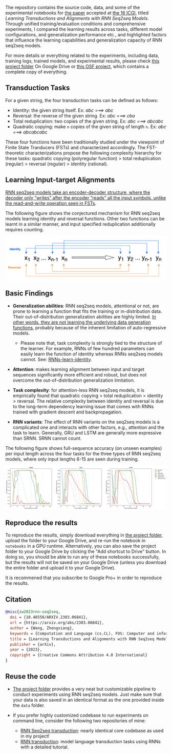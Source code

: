The repository contains the source code, data, and some of the experimental notebooks for [the paper](https://arxiv.org/abs/2303.06841) accepted at [the 16 ICGI](http://www.fsr.ac.ma/icgi2023/index.html), titled <i>Learning Transductions and Alignments with RNN Seq2seq Models</i>. Through unified training/evaluation conditions and comprehensive experiments, I compared the learning results across tasks, different model configurations, and generalization performance etc., and highlighted factors that influence the learning capabilities and generalization capacity of RNN seq2seq models.

For more details or everything related to the experiments, including data, training logs, trained models, and experimental results, please check [this project folder](https://drive.google.com/drive/u/0/folders/1R47r-YGgU02H3DOW43A-JENmwZJCSVQj) On Google Drive or [this OSF project](https://osf.io/rv8qw/), which contains a complete copy of everything. 



## Transduction Tasks

For a given string, the four transduction tasks can be defined as follows:

- Identity: the given string itself. Ex: <i>abc ===> abc</i> 
- Reversal: the reverse of the given string. Ex: <i>abc ===> cba</i> 
- Total reduplication: two copies of the given string. Ex: <i>abc ===> abcabc</i>
- Quadratic copying: make `n` copies of the given string of length `n`. Ex: <i>abc ===> abcabcabc</i>   

These four functions have been traditionally studied under the viewpoint of Finite State Tranducers (FSTs) and characterized accordingly. The FST-theoretic characterizations propose the following complexity hierarchy for these tasks: quadratic copying (polyregular function) > total reduplication (regular) > reversal (regular) > identity (rational).



## Learning Input-target Alignments

<ins>RNN seq2seq models take an encoder-decoder structure, where the decoder only “writes” after the encoder “reads” all the input symbols, unlike the read-and-write operation seen in FSTs</ins>. 

The following figure shows the conjectured mechanism for RNN seq2seq models learning identity and reversal functions. Other two functions can be learnt in a similar manner, and input specified reduplication additionally requires counting. 



 <p align='center'>
 <img align="center" src="./imgs/alignments_learning.png">
</p>



## Basic Findings

- **Generalization abilities**: RNN seq2seq models, attentional or not, are prone to learning a function that fits the training or in-distribution data. Their out-of-distribution generalization abilities are highly limited. <ins>In other words, they are not learning the underlying data generation functions</ins>, probably because of the inherent limitation of auto-regressive models. 

  - Please note that, task complexity is strongly tied to the structure of the learner. For example, RNNs of few hundred parameters can easily learn the function of identity whereas RNNs seq2seq models cannot. See: [RNNs-learn-identity](https://github.com/jaaack-wang/RNNs-learn-identity).

- **Attention**: makes learning alignment between input and target sequences significantly more efficient and robust, but does not overcome the out-of-distribution generalization limitation. 

- **Task complexity**: for attention-less RNN seq2seq models, it is empirically found that quadratic copying > total reduplication > identity > reversal. The relative complexity between identity and reversal is due to the long-term dependency learning issue that comes with RNNs trained with gradient descent and backpropagation. 

- **RNN variants**: The effect of RNN variants on the seq2seq models is a complicated one and interacts with other factors, e.g., attention and the task to learn. Generally, GRU and LSTM are generally more expressive than SRNN. SRNN cannot count. 

  

The following figure shows full-sequence accuracy (on unseen examples) per input length across the four tasks for the three types of RNN seq2seq models, where only input lengths 6-15 are seen during training.

 <p align='center'>
 <img align="center" src="./imgs/tasks_perf_across_models_per_len_full_sequence_accuracy.png">
</p>




## Reproduce the results

To reproduce the results, simply download everything in [the project folder](https://drive.google.com/drive/u/0/folders/1R47r-YGgU02H3DOW43A-JENmwZJCSVQj),  upload the folder to your Google Drive, and re-run the notebook in `notebooks` in a GPU runtime. Alternatively, you can also save the project folder to your Google Drive by clicking the "Add shortcut to Drive" button. In doing so, you should be able to run any of these notebooks successfully, but the results will not be saved on your Google Drive (unless you download the entire folder and upload it to your Google Drive). 

It is recommened that you subscribe to Google Pro+ in order to reproduce the results.



## Citation 

```bibtex
@misc{zw2023rnn-seq2seq,
  doi = {10.48550/ARXIV.2303.06841},
  url = {https://arxiv.org/abs/2303.06841},
  author = {Wang, Zhengxiang},
  keywords = {Computation and Language (cs.CL), FOS: Computer and information sciences, FOS: Computer and information sciences},
  title = {Learning Transductions and Alignments with RNN Seq2seq Models},
  publisher = {arXiv},
  year = {2023},
  copyright = {Creative Commons Attribution 4.0 International}
}
```



## Reuse the code

- [The project folder](https://drive.google.com/drive/u/0/folders/1R47r-YGgU02H3DOW43A-JENmwZJCSVQj) provides a very neat but customizable pipeline to conduct experiments using RNN seq2seq models. Just make sure that your data is also saved in an identical format as the one provided inside the `data` folder. 

- If you prefer highly customized codebase to run experiments on command line, consider the following two repositories of mine:
  - [RNN Seq2seq transduction](https://github.com/jaaack-wang/rnn-seq2seq-transduction): nearly identical core codebase as used in my project!
  - [RNN transduction](https://github.com/jaaack-wang/rnn-transduction):  model language transduction tasks using RNNs with a detailed tutorial. 
